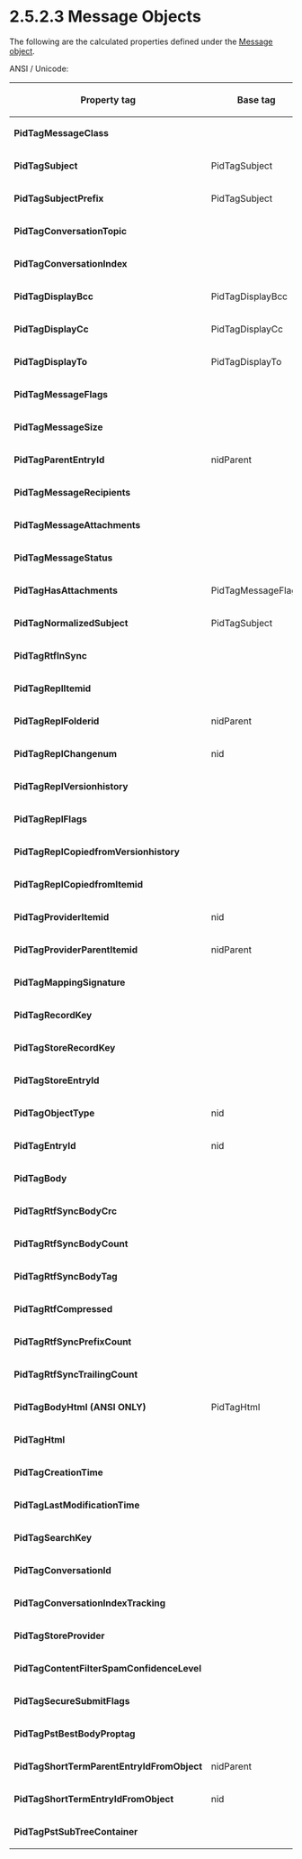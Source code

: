 <html dir="LTR" xmlns:mshelp="http://msdn.microsoft.com/mshelp" xmlns:ddue="http://ddue.schemas.microsoft.com/authoring/2003/5" xmlns:xlink="http://www.w3.org/1999/xlink" xmlns:tool="http://www.microsoft.com/tooltip">
    <head>
        <meta http-equiv="Content-Type" content="text/html; CHARSET=utf-8"></meta>
        <meta name="save" content="history"></meta>
        <title>2.5.2.3 Message Objects</title>
        <xml>
            <mshelp:toctitle title="2.5.2.3 Message Objects"></mshelp:toctitle>
            <mshelp:rltitle title="[MS-PST]: Message Objects"></mshelp:rltitle>
            <mshelp:keyword index="A" term="3b890c8d-0276-491e-be58-ea766c888ab0"></mshelp:keyword>
            <mshelp:attr name="DCSext.ContentType" value="open specification"></mshelp:attr>
            <mshelp:attr name="AssetID" value="3b890c8d-0276-491e-be58-ea766c888ab0"></mshelp:attr>
            <mshelp:attr name="TopicType" value="kbRef"></mshelp:attr>
            <mshelp:attr name="DCSext.Title" value="[MS-PST]: Message Objects" />
        </xml>
    </head>
    <body>
        <div id="header">
            <h1 class="heading">2.5.2.3 Message Objects</h1>
        </div>
        <div id="mainSection">
            <div id="mainBody">
                <div id="allHistory" class="saveHistory"></div>
                <div id="sectionSection0" class="section" name="collapseableSection">
                    

<p>The following are the calculated properties defined under
the <a href="08220cc9-69b1-4072-a2e7-2a0ff201d505.md#gt_b6c15d0c-d992-421d-ba96-99d3b63894cf">Message object</a>.</p>

<p>ANSI / Unicode:</p>

<table>
 <thead>
  <tr>
   <th>
   <p>Property tag</p>
   </th>
   <th>
   <p>Base tag</p>
   </th>
   <th>
   <p>Get behavior</p>
   </th>
   <th>
   <p>Set</p>
   </th>
   <th>
   <p>Delete</p>
   </th>
   <th>
   <p>List</p>
   </th>
  </tr>
 </thead>
 <tr>
  <td>
  <p><b>PidTagMessageClass</b></p>
  </td>
  <td>
  <p> </p>
  </td>
  <td>
  <p>PC</p>
  </td>
  <td>
  <p>SPSET_MC</p>
  </td>
  <td>
  <p>N</p>
  </td>
  <td>
  <p>ALLOW</p>
  </td>
 </tr>
 <tr>
  <td>
  <p><b>PidTagSubject</b></p>
  </td>
  <td>
  <p>PidTagSubject</p>
  </td>
  <td>
  <p>SPGET_SUBJECT</p>
  </td>
  <td>
  <p>SPSET_SP</p>
  </td>
  <td>
  <p>DEL_1</p>
  </td>
  <td>
  <p>ALLOW</p>
  </td>
 </tr>
 <tr>
  <td>
  <p><b>PidTagSubjectPrefix</b></p>
  </td>
  <td>
  <p>PidTagSubject</p>
  </td>
  <td>
  <p>SPGET_SUBJECTPREFIX</p>
  </td>
  <td>
  <p>SPSET_SUB</p>
  </td>
  <td>
  <p>DEL_1</p>
  </td>
  <td>
  <p>BASED</p>
  </td>
 </tr>
 <tr>
  <td>
  <p><b>PidTagConversationTopic</b></p>
  </td>
  <td>
  <p> </p>
  </td>
  <td>
  <p>PC</p>
  </td>
  <td>
  <p>SPSET_CID</p>
  </td>
  <td>
  <p>DEL_5</p>
  </td>
  <td>
  <p>ALLOW</p>
  </td>
 </tr>
 <tr>
  <td>
  <p><b>PidTagConversationIndex</b></p>
  </td>
  <td>
  <p> </p>
  </td>
  <td>
  <p>PC</p>
  </td>
  <td>
  <p>SPSET_CID</p>
  </td>
  <td>
  <p>DEL_5</p>
  </td>
  <td>
  <p>ALLOW</p>
  </td>
 </tr>
 <tr>
  <td>
  <p><b>PidTagDisplayBcc</b></p>
  </td>
  <td>
  <p>PidTagDisplayBcc</p>
  </td>
  <td>
  <p>SPGET_DISPLAY</p>
  </td>
  <td>
  <p>N</p>
  </td>
  <td>
  <p>N</p>
  </td>
  <td>
  <p>ALWAYS</p>
  </td>
 </tr>
 <tr>
  <td>
  <p><b>PidTagDisplayCc</b></p>
  </td>
  <td>
  <p>PidTagDisplayCc</p>
  </td>
  <td>
  <p>SPGET_DISPLAY</p>
  </td>
  <td>
  <p>PC</p>
  </td>
  <td>
  <p>N</p>
  </td>
  <td>
  <p>ALWAYS</p>
  </td>
 </tr>
 <tr>
  <td>
  <p><b>PidTagDisplayTo</b></p>
  </td>
  <td>
  <p>PidTagDisplayTo</p>
  </td>
  <td>
  <p>SPGET_DISPLAY</p>
  </td>
  <td>
  <p>PC</p>
  </td>
  <td>
  <p>N</p>
  </td>
  <td>
  <p>ALWAYS</p>
  </td>
 </tr>
 <tr>
  <td>
  <p><b>PidTagMessageFlags</b></p>
  </td>
  <td>
  <p> </p>
  </td>
  <td>
  <p>PC</p>
  </td>
  <td>
  <p>SPSET_MF</p>
  </td>
  <td>
  <p>N</p>
  </td>
  <td>
  <p>ALLOW</p>
  </td>
 </tr>
 <tr>
  <td>
  <p><b>PidTagMessageSize</b></p>
  </td>
  <td>
  <p> </p>
  </td>
  <td>
  <p>PC</p>
  </td>
  <td>
  <p>PC</p>
  </td>
  <td>
  <p>N</p>
  </td>
  <td>
  <p>ALLOW</p>
  </td>
 </tr>
 <tr>
  <td>
  <p><b>PidTagParentEntryId</b></p>
  </td>
  <td>
  <p>nidParent</p>
  </td>
  <td>
  <p>SPGET_PARENTEID</p>
  </td>
  <td>
  <p>N</p>
  </td>
  <td>
  <p>N</p>
  </td>
  <td>
  <p>ALWAYS</p>
  </td>
 </tr>
 <tr>
  <td>
  <p><b>PidTagMessageRecipients</b></p>
  </td>
  <td>
  <p> </p>
  </td>
  <td>
  <p>SPGET_TRUE</p>
  </td>
  <td>
  <p>N</p>
  </td>
  <td>
  <p>N</p>
  </td>
  <td>
  <p>ALWAYS</p>
  </td>
 </tr>
 <tr>
  <td>
  <p><b>PidTagMessageAttachments</b></p>
  </td>
  <td>
  <p> </p>
  </td>
  <td>
  <p>SPGET_TRUE</p>
  </td>
  <td>
  <p>N</p>
  </td>
  <td>
  <p>N</p>
  </td>
  <td>
  <p>ALWAYS</p>
  </td>
 </tr>
 <tr>
  <td>
  <p><b>PidTagMessageStatus</b></p>
  </td>
  <td>
  <p> </p>
  </td>
  <td>
  <p>SPGET_MSGSTATUS</p>
  </td>
  <td>
  <p>N</p>
  </td>
  <td>
  <p>N</p>
  </td>
  <td>
  <p>ALLOW</p>
  </td>
 </tr>
 <tr>
  <td>
  <p><b>PidTagHasAttachments</b></p>
  </td>
  <td>
  <p>PidTagMessageFlags</p>
  </td>
  <td>
  <p>SPGET_HASATTACH</p>
  </td>
  <td>
  <p>N</p>
  </td>
  <td>
  <p>N</p>
  </td>
  <td>
  <p>ALWAYS</p>
  </td>
 </tr>
 <tr>
  <td>
  <p><b>PidTagNormalizedSubject</b></p>
  </td>
  <td>
  <p>PidTagSubject</p>
  </td>
  <td>
  <p>SPGET_NORMALIZEDSUBJECT</p>
  </td>
  <td>
  <p>N</p>
  </td>
  <td>
  <p>N</p>
  </td>
  <td>
  <p>BASED</p>
  </td>
 </tr>
 <tr>
  <td>
  <p><b>PidTagRtfInSync</b></p>
  </td>
  <td>
  <p> </p>
  </td>
  <td>
  <p>SPGET_RTF_IN_SYNC</p>
  </td>
  <td>
  <p>SPSET_RIS</p>
  </td>
  <td>
  <p>SP_DEL4</p>
  </td>
  <td>
  <p>ALWAYS</p>
  </td>
 </tr>
 <tr>
  <td>
  <p><b>PidTagReplItemid</b></p>
  </td>
  <td>
  <p> </p>
  </td>
  <td>
  <p>SPGET_TABLE_ONLY</p>
  </td>
  <td>
  <p>N</p>
  </td>
  <td>
  <p>N</p>
  </td>
  <td>
  <p>NEVER</p>
  </td>
 </tr>
 <tr>
  <td>
  <p><b>PidTagReplFolderid</b></p>
  </td>
  <td>
  <p>nidParent</p>
  </td>
  <td>
  <p>SPGET_FOLDERID</p>
  </td>
  <td>
  <p>SPSET_FID</p>
  </td>
  <td>
  <p>N</p>
  </td>
  <td>
  <p>NEVER</p>
  </td>
 </tr>
 <tr>
  <td>
  <p><b>PidTagReplChangenum</b></p>
  </td>
  <td>
  <p>nid</p>
  </td>
  <td>
  <p>SPGET_TABLE_ONLY</p>
  </td>
  <td>
  <p>N</p>
  </td>
  <td>
  <p>N</p>
  </td>
  <td>
  <p>NEVER</p>
  </td>
 </tr>
 <tr>
  <td>
  <p><b>PidTagReplVersionhistory</b></p>
  </td>
  <td>
  <p> </p>
  </td>
  <td>
  <p>SPGET_TABLE_ONLY</p>
  </td>
  <td>
  <p>N</p>
  </td>
  <td>
  <p>N</p>
  </td>
  <td>
  <p>NEVER</p>
  </td>
 </tr>
 <tr>
  <td>
  <p><b>PidTagReplFlags</b></p>
  </td>
  <td>
  <p> </p>
  </td>
  <td>
  <p>SPGET_TABLE_ONLY</p>
  </td>
  <td>
  <p>N</p>
  </td>
  <td>
  <p>N</p>
  </td>
  <td>
  <p>NEVER</p>
  </td>
 </tr>
 <tr>
  <td>
  <p><b>PidTagReplCopiedfromVersionhistory</b></p>
  </td>
  <td>
  <p> </p>
  </td>
  <td>
  <p>SPGET_TABLE_ONLY</p>
  </td>
  <td>
  <p>N</p>
  </td>
  <td>
  <p>N</p>
  </td>
  <td>
  <p>NEVER</p>
  </td>
 </tr>
 <tr>
  <td>
  <p><b>PidTagReplCopiedfromItemid</b></p>
  </td>
  <td>
  <p> </p>
  </td>
  <td>
  <p>SPGET_TABLE_ONLY</p>
  </td>
  <td>
  <p>N</p>
  </td>
  <td>
  <p>N</p>
  </td>
  <td>
  <p>NEVER</p>
  </td>
 </tr>
 <tr>
  <td>
  <p><b>PidTagProviderItemid</b></p>
  </td>
  <td>
  <p>nid</p>
  </td>
  <td>
  <p>SPGET_PROV_ITEMID</p>
  </td>
  <td>
  <p>N</p>
  </td>
  <td>
  <p>N</p>
  </td>
  <td>
  <p>NEVER</p>
  </td>
 </tr>
 <tr>
  <td>
  <p><b>PidTagProviderParentItemid</b></p>
  </td>
  <td>
  <p>nidParent</p>
  </td>
  <td>
  <p>SPGET_PROV_ITEMID</p>
  </td>
  <td>
  <p>N</p>
  </td>
  <td>
  <p>N</p>
  </td>
  <td>
  <p>NEVER</p>
  </td>
 </tr>
 <tr>
  <td>
  <p><b>PidTagMappingSignature</b></p>
  </td>
  <td>
  <p> </p>
  </td>
  <td>
  <p>SPGET_MAPSIG</p>
  </td>
  <td>
  <p>N</p>
  </td>
  <td>
  <p>N</p>
  </td>
  <td>
  <p>ALWAYS</p>
  </td>
 </tr>
 <tr>
  <td>
  <p><b>PidTagRecordKey</b></p>
  </td>
  <td>
  <p> </p>
  </td>
  <td>
  <p>SPGET_RECORDKEY</p>
  </td>
  <td>
  <p>N</p>
  </td>
  <td>
  <p>N</p>
  </td>
  <td>
  <p>ALWAYS</p>
  </td>
 </tr>
 <tr>
  <td>
  <p><b>PidTagStoreRecordKey</b></p>
  </td>
  <td>
  <p> </p>
  </td>
  <td>
  <p>SPGET_UIDRESOURCE</p>
  </td>
  <td>
  <p>N</p>
  </td>
  <td>
  <p>N</p>
  </td>
  <td>
  <p>ALWAYS</p>
  </td>
 </tr>
 <tr>
  <td>
  <p><b>PidTagStoreEntryId</b></p>
  </td>
  <td>
  <p> </p>
  </td>
  <td>
  <p>SPGET_STOREID</p>
  </td>
  <td>
  <p>N</p>
  </td>
  <td>
  <p>N</p>
  </td>
  <td>
  <p>ALWAYS</p>
  </td>
 </tr>
 <tr>
  <td>
  <p><b>PidTagObjectType</b></p>
  </td>
  <td>
  <p>nid</p>
  </td>
  <td>
  <p>SPGET_OBJECTTYPE</p>
  </td>
  <td>
  <p>N</p>
  </td>
  <td>
  <p>N</p>
  </td>
  <td>
  <p>ALWAYS</p>
  </td>
 </tr>
 <tr>
  <td>
  <p><b>PidTagEntryId</b></p>
  </td>
  <td>
  <p>nid</p>
  </td>
  <td>
  <p>SPGET_EID</p>
  </td>
  <td>
  <p>N</p>
  </td>
  <td>
  <p>N</p>
  </td>
  <td>
  <p>ALWAYS</p>
  </td>
 </tr>
 <tr>
  <td>
  <p><b>PidTagBody</b></p>
  </td>
  <td>
  <p> </p>
  </td>
  <td>
  <p>SPGET_BB_BODY</p>
  </td>
  <td>
  <p>SPSET_BBB</p>
  </td>
  <td>
  <p>DEL_2</p>
  </td>
  <td>
  <p>BODY</p>
  </td>
 </tr>
 <tr>
  <td>
  <p><b>PidTagRtfSyncBodyCrc</b></p>
  </td>
  <td>
  <p> </p>
  </td>
  <td>
  <p>SPGET_RTF_AUX</p>
  </td>
  <td>
  <p>SPSET_RA</p>
  </td>
  <td>
  <p>DEL_3</p>
  </td>
  <td>
  <p>NEVER</p>
  </td>
 </tr>
 <tr>
  <td>
  <p><b>PidTagRtfSyncBodyCount</b></p>
  </td>
  <td>
  <p> </p>
  </td>
  <td>
  <p>SPGET_RTF_AUX</p>
  </td>
  <td>
  <p>SPSET_RA</p>
  </td>
  <td>
  <p>DEL_3</p>
  </td>
  <td>
  <p>NEVER </p>
  </td>
 </tr>
 <tr>
  <td>
  <p><b>PidTagRtfSyncBodyTag</b></p>
  </td>
  <td>
  <p> </p>
  </td>
  <td>
  <p>SPGET_RTF_AUX</p>
  </td>
  <td>
  <p>SPSET_RA</p>
  </td>
  <td>
  <p>DEL_3</p>
  </td>
  <td>
  <p>NEVER</p>
  </td>
 </tr>
 <tr>
  <td>
  <p><b>PidTagRtfCompressed</b></p>
  </td>
  <td>
  <p> </p>
  </td>
  <td>
  <p>SPGET_BB_BODY</p>
  </td>
  <td>
  <p>SPSET_BBB</p>
  </td>
  <td>
  <p>DEL_2</p>
  </td>
  <td>
  <p>BODY</p>
  </td>
 </tr>
 <tr>
  <td>
  <p><b>PidTagRtfSyncPrefixCount</b></p>
  </td>
  <td>
  <p> </p>
  </td>
  <td>
  <p>SPGET_RTF_AUX</p>
  </td>
  <td>
  <p>SPSET_RA</p>
  </td>
  <td>
  <p>DEL_3</p>
  </td>
  <td>
  <p>NEVER</p>
  </td>
 </tr>
 <tr>
  <td>
  <p><b>PidTagRtfSyncTrailingCount</b></p>
  </td>
  <td>
  <p> </p>
  </td>
  <td>
  <p>SPGET_RTF_AUX</p>
  </td>
  <td>
  <p>SPSET_RA</p>
  </td>
  <td>
  <p>DEL_3</p>
  </td>
  <td>
  <p>NEVER</p>
  </td>
 </tr>
 <tr>
  <td>
  <p><b>PidTagBodyHtml (ANSI ONLY)</b></p>
  </td>
  <td>
  <p>PidTagHtml</p>
  </td>
  <td>
  <p>SPGET_BODYHTMLA</p>
  </td>
  <td>
  <p>SPSET_BBB</p>
  </td>
  <td>
  <p>DEL_2</p>
  </td>
  <td>
  <p> </p>
  </td>
 </tr>
 <tr>
  <td>
  <p><b>PidTagHtml</b></p>
  </td>
  <td>
  <p> </p>
  </td>
  <td>
  <p>SPGET_BB_BODY</p>
  </td>
  <td>
  <p>SPSET_BBB</p>
  </td>
  <td>
  <p>DEL_2</p>
  </td>
  <td>
  <p>BODY</p>
  </td>
 </tr>
 <tr>
  <td>
  <p><b>PidTagCreationTime</b></p>
  </td>
  <td>
  <p> </p>
  </td>
  <td>
  <p>PC</p>
  </td>
  <td>
  <p>PC</p>
  </td>
  <td>
  <p>N</p>
  </td>
  <td>
  <p>ALLOW</p>
  </td>
 </tr>
 <tr>
  <td>
  <p><b>PidTagLastModificationTime</b></p>
  </td>
  <td>
  <p> </p>
  </td>
  <td>
  <p>PC</p>
  </td>
  <td>
  <p>PC</p>
  </td>
  <td>
  <p>N</p>
  </td>
  <td>
  <p>ALLOW</p>
  </td>
 </tr>
 <tr>
  <td>
  <p><b>PidTagSearchKey</b></p>
  </td>
  <td>
  <p> </p>
  </td>
  <td>
  <p>PC</p>
  </td>
  <td>
  <p>PC</p>
  </td>
  <td>
  <p>N</p>
  </td>
  <td>
  <p>ALLOW</p>
  </td>
 </tr>
 <tr>
  <td>
  <p><b>PidTagConversationId</b></p>
  </td>
  <td>
  <p> </p>
  </td>
  <td>
  <p>SPGET_CONVERSATIONID</p>
  </td>
  <td>
  <p>N</p>
  </td>
  <td>
  <p>DEL_5</p>
  </td>
  <td>
  <p>ALLOW</p>
  </td>
 </tr>
 <tr>
  <td>
  <p><b>PidTagConversationIndexTracking</b></p>
  </td>
  <td>
  <p> </p>
  </td>
  <td>
  <p>PC</p>
  </td>
  <td>
  <p>SPSET_CID</p>
  </td>
  <td>
  <p>DEL_5</p>
  </td>
  <td>
  <p>ALLOW</p>
  </td>
 </tr>
 <tr>
  <td>
  <p><b>PidTagStoreProvider</b></p>
  </td>
  <td>
  <p> </p>
  </td>
  <td>
  <p>SPGET_UIDPROVIDER</p>
  </td>
  <td>
  <p>N</p>
  </td>
  <td>
  <p>N</p>
  </td>
  <td>
  <p>ALWAYS</p>
  </td>
 </tr>
 <tr>
  <td>
  <p><b>PidTagContentFilterSpamConfidenceLevel</b></p>
  </td>
  <td>
  <p> </p>
  </td>
  <td>
  <p>SPGET_CONTENT_FILER_SCL</p>
  </td>
  <td>
  <p>N</p>
  </td>
  <td>
  <p>PC</p>
  </td>
  <td>
  <p>NEVER</p>
  </td>
 </tr>
 <tr>
  <td>
  <p><b>PidTagSecureSubmitFlags</b></p>
  </td>
  <td>
  <p> </p>
  </td>
  <td>
  <p>SPGET_SECURE_SUBMIT_FLAGS</p>
  </td>
  <td>
  <p>N</p>
  </td>
  <td>
  <p>PC</p>
  </td>
  <td>
  <p>NEVER</p>
  </td>
 </tr>
 <tr>
  <td>
  <p><b>PidTagPstBestBodyProptag</b></p>
  </td>
  <td>
  <p> </p>
  </td>
  <td>
  <p>SPGET_BB_PROPTAG</p>
  </td>
  <td>
  <p>N</p>
  </td>
  <td>
  <p>N</p>
  </td>
  <td>
  <p>NEVER</p>
  </td>
 </tr>
 <tr>
  <td>
  <p><b>PidTagShortTermParentEntryIdFromObject</b></p>
  </td>
  <td>
  <p>nidParent</p>
  </td>
  <td>
  <p>SPGET_PARENTEID</p>
  </td>
  <td>
  <p>N</p>
  </td>
  <td>
  <p>N</p>
  </td>
  <td>
  <p>NEVER</p>
  </td>
 </tr>
 <tr>
  <td>
  <p><b>PidTagShortTermEntryIdFromObject</b></p>
  </td>
  <td>
  <p>nid</p>
  </td>
  <td>
  <p>SPGET_EID</p>
  </td>
  <td>
  <p>N</p>
  </td>
  <td>
  <p>N</p>
  </td>
  <td>
  <p>NEVER</p>
  </td>
 </tr>
 <tr>
  <td>
  <p><b>PidTagPstSubTreeContainer</b></p>
  </td>
  <td>
  <p> </p>
  </td>
  <td>
  <p>SPGET_SUBTREE_CONTAINER</p>
  </td>
  <td>
  <p>N</p>
  </td>
  <td>
  <p>N</p>
  </td>
  <td>
  <p>NEVER</p>
  </td>
 </tr>
</table>

<p> </p>
                </div>
            </div>
        </div>
    </body>
</html>